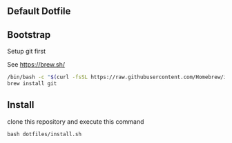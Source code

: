 Default Dotfile
--

## Bootstrap

Setup git first

See https://brew.sh/

```bash
/bin/bash -c "$(curl -fsSL https://raw.githubusercontent.com/Homebrew/install/HEAD/install.sh)"
brew install git
```

## Install

clone this repository and execute this command

```
bash dotfiles/install.sh
```
